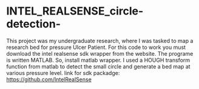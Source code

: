 # INTEL_REALSENSE_circle-detection-
This project was my undergraduate research, where I was tasked to map a research bed for pressure Ulcer Patient. 
For this code to work you must download the intel realsense sdk wrapper from the website. 
The programe is written MATLAB. So, install matlab wrapper. 
I used a HOUGH transform function from matlab to detect the small circle and generate a bed map at various pressure level. 
link for sdk packadge: https://github.com/IntelRealSense
